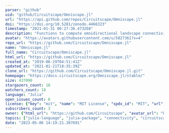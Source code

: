 ```yaml
---
parser: "github"
uid: "github/Circuitscape/Omniscape.jl"
url: "https://api.github.com/repos/Circuitscape/Omniscape.jl"
doi: "https://doi.org/10.5281/zenodo.4466323"
timestamp: "2021-01-31 00:27:36.473268"
description: "Functions to compute omnidirectional landscape connectivity using circuit theory and the Omniscape algorithm."
avatar: "https://avatars.githubusercontent.com/u/5827361?v=4"
repo_url: "https://github.com/Circuitscape/Omniscape.jl"
name: "Omniscape.jl"
full_name: "Circuitscape/Omniscape.jl"
html_url: "https://github.com/Circuitscape/Omniscape.jl"
created_at: "2019-06-29T04:51:41Z"
updated_at: "2021-01-21T18:35:39Z"
clone_url: "https://github.com/Circuitscape/Omniscape.jl.git"
homepage: "https://docs.circuitscape.org/Omniscape.jl/stable/"
size: 437090
stargazers_count: 18
watchers_count: 18
language: "Julia"
open_issues_count: 6
license: {"key": "mit", "name": "MIT License", "spdx_id": "MIT", "url": "https://api.github.com/licenses/mit", "node_id": "MDc6TGljZW5zZTEz"}
subscribers_count: 3
owner: {"html_url": "https://github.com/Circuitscape", "avatar_url": "https://avatars.githubusercontent.com/u/5827361?v=4", "login": "Circuitscape", "type": "Organization"}
topics: ["julia-language", "julia-package", "connectivity", "circuitscape", "circuit-analysis", "animal-movement", "landscape-ecology", "climate-change", "circuit-theory", "ecology"]
date: "2023-05-06 14:19:21.307691"
---
```

